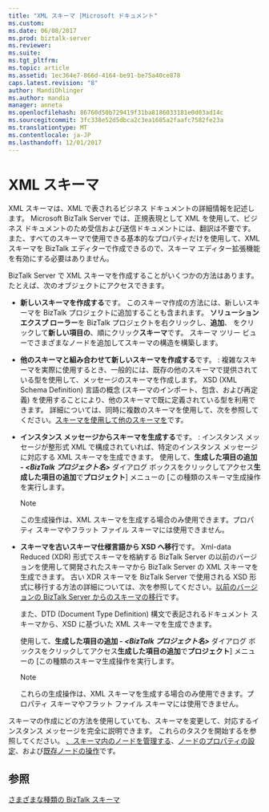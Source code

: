 ```yaml
---
title: "XML スキーマ |Microsoft ドキュメント"
ms.custom: 
ms.date: 06/08/2017
ms.prod: biztalk-server
ms.reviewer: 
ms.suite: 
ms.tgt_pltfrm: 
ms.topic: article
ms.assetid: 1ec364e7-866d-4164-be91-be75a40ce878
caps.latest.revision: "8"
author: MandiOhlinger
ms.author: mandia
manager: anneta
ms.openlocfilehash: 86760d50b729419f31ba8186033181e0d03ad14c
ms.sourcegitcommit: 3fc338e52d5dbca2c3ea1685a2faafc7582fe23a
ms.translationtype: MT
ms.contentlocale: ja-JP
ms.lasthandoff: 12/01/2017
---
```

# <a name="xml-schemas"></a>XML スキーマ
XML スキーマは、XML で表されるビジネス ドキュメントの詳細情報を記述します。 Microsoft BizTalk Server では、正規表現として XML を使用して、ビジネス ドキュメントのため受信および送信ドキュメントには、翻訳は不要です。 また、すべてのスキーマで使用できる基本的なプロパティだけを使用して、XML スキーマを BizTalk エディターで作成できるので、スキーマ エディター拡張機能を有効にする必要はありません。  
  
 BizTalk Server で XML スキーマを作成することがいくつかの方法はあります。 たとえば、次のオブジェクトにアクセスできます。  
  
-   **新しいスキーマを作成する**です。 このスキーマ作成の方法には、新しいスキーマを BizTalk プロジェクトに追加することも含まれます。 **ソリューション エクスプ ローラー**を BizTalk プロジェクトを右クリックし、**追加**、 をクリックして**新しい項目の**、順にクリック**スキーマ**です。 スキーマ ツリー ビューでさまざまなノードを追加してスキーマの構造を構築します。  
  
-   **他のスキーマと組み合わせて新しいスキーマを作成する**です。 : 複雑なスキーマを実際に使用するとき、一般的には、既存の他のスキーマで提供されている型を使用して、メッセージのスキーマを作成します。 XSD (XML Schema Definition) 言語の概念 (スキーマのインポート、包含、および再定義) を使用することにより、他のスキーマで既に定義されている型を利用できます。 詳細については、同時に複数のスキーマを使用して、次を参照してください。[スキーマを使用して他のスキーマを](../core/schemas-that-use-other-schemas.md)です。  
  
-   **インスタンス メッセージからスキーマを生成する**です。 : インスタンス メッセージが整形式 XML で構成されていれば、特定のインスタンス メッセージに対応する XML スキーマを生成できます。 使用して、**生成した項目の追加 -  *\<BizTalk プロジェクト名\>*** ダイアログ ボックスをクリックしてアクセス**生成した項目の追加**で**プロジェクト**] メニューの [この種類のスキーマ生成操作を実行します。  
  
    > [!NOTE]
    >  この生成操作は、XML スキーマを生成する場合のみ使用できます。プロパティ スキーマやフラット ファイル スキーマには使用できません。  
  
-   **スキーマを古いスキーマ仕様言語から XSD へ移行**です。 Xml-data Reduced (XDR) 形式でスキーマを格納する BizTalk Server の以前のバージョンを使用して開発されたスキーマから BizTalk Server の XML スキーマを生成できます。 古い XDR スキーマを BizTalk Server で使用される XSD 形式に移行する方法の詳細については、次を参照してください。[以前のバージョンの BizTalk Server からのスキーマの移行](../core/schema-migration-from-previous-versions-of-biztalk-server.md)です。  
  
     また、DTD (Document Type Definition) 構文で表記されるドキュメント スキーマから、XSD に基づいた XML スキーマを生成できます。  
  
     使用して、**生成した項目の追加 -  *\<BizTalk プロジェクト名\>*** ダイアログ ボックスをクリックしてアクセス**生成した項目の追加**で**プロジェクト**] メニューの [この種類のスキーマ生成操作を実行します。  
  
    > [!NOTE]
    >  これらの生成操作は、XML スキーマを生成する場合のみ使用できます。プロパティ スキーマやフラット ファイル スキーマには使用できません。  
  
 スキーマの作成にどの方法を使用していても、スキーマを変更して、対応するインスタンス メッセージを完全に説明できます。 これらのタスクを開始するを参照してください。 [、スキーマ内のノードを管理する](../core/managing-the-nodes-within-a-schema.md)、[ノードのプロパティの設定](../core/how-to-set-node-properties.md)、および[既存ノードの操作](../core/working-with-existing-nodes.md)です。  
  
## <a name="see-also"></a>参照  
 [さまざまな種類の BizTalk スキーマ](../core/different-types-of-biztalk-schemas.md)